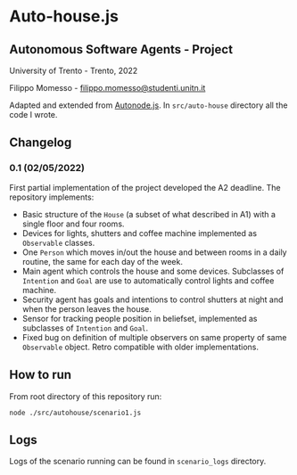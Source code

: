 # Auto-house.js

## Autonomous Software Agents - Project

University of Trento - Trento, 2022

Filippo Momesso - filippo.momesso@studenti.unitn.it

Adapted and extended from [Autonode.js](https://github.com/marcorobol/Autonode.js). In `src/auto-house` directory all the code I wrote.

## Changelog

### 0.1 (02/05/2022)
First partial implementation of the project developed the A2 deadline.
The repository implements: 

* Basic structure of the `House` (a subset of what described in A1) with a single floor and four rooms.
* Devices for lights, shutters and coffee machine implemented as `Observable` classes.
* One `Person` which moves in/out the house and between rooms in a daily routine, the same for each day of the week. 
* Main agent which controls the house and some devices. Subclasses of `Intention` and `Goal` are use to automatically control lights and coffee machine.
* Security agent has goals and intentions to control shutters at night and when the person leaves the house.
* Sensor for tracking people position in beliefset, implemented as subclasses of `Intention` and `Goal`.
* Fixed bug on definition of multiple observers on same property of same `Observable` object. Retro compatible with older implementations.


## How to run

From root directory of this repository run:
```
node ./src/autohouse/scenario1.js
```

## Logs
Logs of the scenario running can be found in `scenario_logs` directory.
